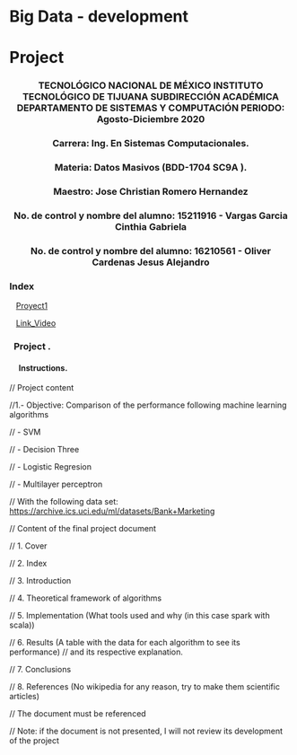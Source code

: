 # Big Data - development 
# Project

### <p align="center" > TECNOLÓGICO NACIONAL DE MÉXICO INSTITUTO TECNOLÓGICO DE TIJUANA SUBDIRECCIÓN ACADÉMICA DEPARTAMENTO DE SISTEMAS Y COMPUTACIÓN PERIODO: Agosto-Diciembre  2020</p>

###  <p align="center">  Carrera: Ing. En Sistemas Computacionales. 
### <p align="center"> Materia: 	Datos Masivos (BDD-1704 SC9A	).</p>

### <p align="center">  Maestro: Jose Christian Romero Hernandez	</p>
### <p align="center">  No. de control y nombre del alumno: 15211916 - Vargas Garcia Cinthia Gabriela</p>
### <p align="center">  No. de control y nombre del alumno: 16210561 - Oliver Cardenas Jesus Alejandro</p>

### Index

&nbsp;&nbsp;&nbsp;[Proyect1](#Proyect1)    

&nbsp;&nbsp;&nbsp;[Link_Video](#Link-video)     

### &nbsp;&nbsp;Project .

#### &nbsp;&nbsp;&nbsp;&nbsp; Instructions.
// Project content

//1.- Objective: Comparison of the performance following machine learning algorithms

// - SVM

// - Decision Three

// - Logistic Regresion

// - Multilayer perceptron

// With the following data set: https://archive.ics.uci.edu/ml/datasets/Bank+Marketing

// Content of the final project document

// 1. Cover

// 2. Index

// 3. Introduction

// 4. Theoretical framework of algorithms

// 5. Implementation (What tools used and why (in this case spark with scala))

// 6. Results (A table with the data for each algorithm to see its performance)
// and its respective explanation.

// 7. Conclusions

// 8. References (No wikipedia for any reason, try to make them scientific articles)

// The document must be referenced

// Note: if the document is not presented, I will not review its development of the project

